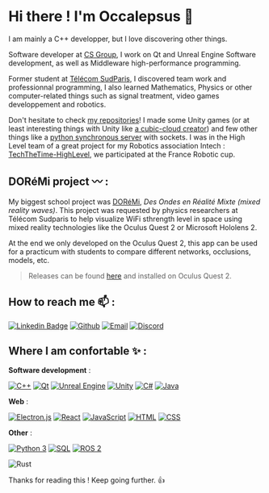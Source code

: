 # Hi there ! I'm Occalepsus :wave:
I am mainly a C++ developper, but I love discovering other things.

Software developer at [CS Group](https://www.cs-soprasteria.com/), I work on Qt and Unreal Engine Software development, as well as Middleware high-performance programming.

Former student at [Télécom SudParis](https://www.telecom-sudparis.eu/), I discovered team work and professionnal programming, I also learned Mathematics, Physics or other computer-related things such as signal treatment, video games developpement and robotics.

Don't hesitate to check [my repositories](https://github.com/Occalepsus?tab=repositories)! I made some Unity games (or at least interesting things with Unity like [a cubic-cloud creator](https://github.com/Occalepsus/MapCreator-UnityProject)) and few other things like a [python synchronous server](https://github.com/Occalepsus/PythonSocket-Client-Server) with sockets. I was in the High Level team of a great project for my Robotics association Intech : [TechTheTime-HighLevel](https://github.com/Club-INTech/TechTheTime-HighLevel), we participated at the France Robotic cup.

## DORéMi project :wavy_dash: :
My biggest school project was [DORéMi](https://github.com/Occalepsus/DoReMi-Oculus), *Des Ondes en Réalité Mixte (mixed reality waves)*. This project was requested by physics researchers at Télécom Sudparis to help visualize WiFi sthrength level in space using mixed reality technologies like the Oculus Quest 2 or Microsoft Hololens 2.

At the end we only developed on the Oculus Quest 2, this app can be used for a practicum with students to compare different networks, occlusions, models, etc.

> Releases can be found [here](https://github.com/Occalepsus/DoReMi-Oculus/releases) and installed on Oculus Quest 2.

## How to reach me 📫 :
[![Linkedin Badge](https://img.shields.io/badge/LinkedIn-0077B5?style=for-the-badge&logo=linkedin&logoColor=white&link=https://www.linkedin.com/in/joly-julien/)](https://www.linkedin.com/in/joly-julien/)
[![Github](https://img.shields.io/badge/GitHub-100000?style=for-the-badge&logo=github&logoColor=white)](https://github.com/Occalepsus)
[![Email](https://img.shields.io/badge/Gmail-D14836?style=for-the-badge&logo=gmail&logoColor=white)](mailto:juju.joly@free.fr?subject=[GitHub]%20)
[![Discord](https://img.shields.io/badge/occalepsus-%237289DA.svg?style=for-the-badge&logo=discord&logoColor=white)](#)

## Where I am confortable ✨ :

**Software development** :

[![C++](https://img.shields.io/badge/C%2B%2B-00599C?style=for-the-badge&logo=c%2B%2B&logoColor=white)](#)
[![Qt](https://img.shields.io/badge/Qt-%23217346.svg?style=for-the-badge&logo=Qt&logoColor=white)](#)
[![Unreal Engine](https://img.shields.io/badge/unrealengine-%23313131.svg?style=for-the-badge&logo=unrealengine&logoColor=white)](#)
[![Unity](https://img.shields.io/badge/Unity-100000?style=for-the-badge&logo=unity&logoColor=white)](#)
[![C#](https://img.shields.io/badge/C%23-239120?style=for-the-badge&logo=c-sharp&logoColor=white)](#)
[![Java](https://img.shields.io/badge/Java-ED8B00?style=for-the-badge&logo=java&logoColor=white)](#)

**Web** :

[![Electron.js](https://img.shields.io/badge/Electron-191970?style=for-the-badge&logo=Electron&logoColor=white)](#)
[![React](https://img.shields.io/badge/react-%2320232a.svg?style=for-the-badge&logo=react&logoColor=%2361DAFB)](#)
[![JavaScript](https://img.shields.io/badge/JavaScript-323330?style=for-the-badge&logo=javascript&logoColor=F7DF1E)](#)
[![HTML](https://img.shields.io/badge/HTML5-E34F26?style=for-the-badge&logo=html5&logoColor=white)](#)
[![CSS](https://img.shields.io/badge/CSS3-1572B6?style=for-the-badge&logo=css3&logoColor=white)](#)

**Other** :

[![Python 3](https://img.shields.io/badge/Python-FFD43B?style=for-the-badge&logo=python&logoColor=blue)](#)
[![SQL](https://img.shields.io/badge/SQLite-07405E?style=for-the-badge&logo=sqlite&logoColor=white)](#)
[![ROS 2](https://img.shields.io/badge/ros2-%230A0FF9.svg?style=for-the-badge&logo=ros&logoColor=white)](#)

![Rust](https://img.shields.io/badge/rust-%23000000.svg?style=for-the-badge&logo=rust&logoColor=white)

Thanks for reading this ! Keep going further. 👍
